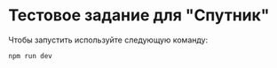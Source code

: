 # Тестовое задание для "Спутник"

Чтобы запустить используйте следующую команду:

```
npm run dev
```
